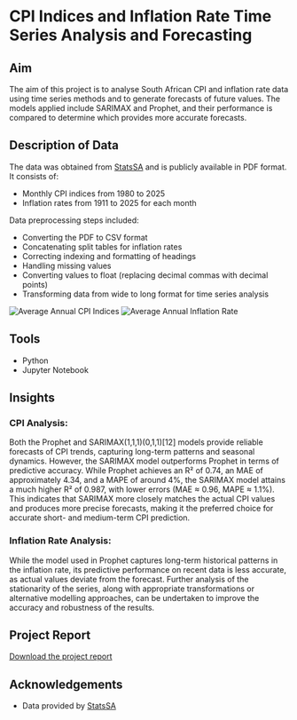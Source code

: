 # CPI Indices and Inflation Rate Time Series Analysis and Forecasting 

## Aim

The aim of this project is to analyse South African CPI and inflation rate data using time series methods and to generate forecasts of future values. The models applied include SARIMAX and Prophet, and their performance is compared to determine which provides more accurate forecasts.

## Description of Data

The data was obtained from [StatsSA](http://www.statssa.gov.za/) and is publicly available in PDF format. It consists of:  
- Monthly CPI indices from 1980 to 2025  
- Inflation rates from 1911 to 2025 for each month  

Data preprocessing steps included:  
- Converting the PDF to CSV format  
- Concatenating split tables for inflation rates  
- Correcting indexing and formatting of headings  
- Handling missing values  
- Converting values to float (replacing decimal commas with decimal points)  
- Transforming data from wide to long format for time series analysis

![Average Annual CPI Indices](images/ave_cpi_indices)
![Average Annual Inflation Rate](images/ave_inflation_rates)

## Tools
- Python 
- Jupyter Notebook



## Insights

### CPI Analysis:
Both the Prophet and SARIMAX(1,1,1)(0,1,1)[12] models provide reliable forecasts of CPI trends, capturing long-term patterns and seasonal dynamics. However, the SARIMAX model outperforms Prophet in terms of predictive accuracy. While Prophet achieves an R² of 0.74, an MAE of approximately 4.34, and a MAPE of around 4%, the SARIMAX model attains a much higher R² of 0.987, with lower errors (MAE ≈ 0.96, MAPE ≈ 1.1%). This indicates that SARIMAX more closely matches the actual CPI values and produces more precise forecasts, making it the preferred choice for accurate short- and medium-term CPI prediction.

### Inflation Rate Analysis:
While the model used in Prophet captures long-term historical patterns in the inflation rate, its predictive performance on recent data is less accurate, as actual values deviate from the forecast. Further analysis of the stationarity of the series, along with appropriate transformations or alternative modelling approaches, can be undertaken to improve the accuracy and robustness of the results.

## Project Report
[Download the project report](CPI_Inflation_Project.pdf)


## Acknowledgements
- Data provided by [StatsSA](http://www.statssa.gov.za/)  
